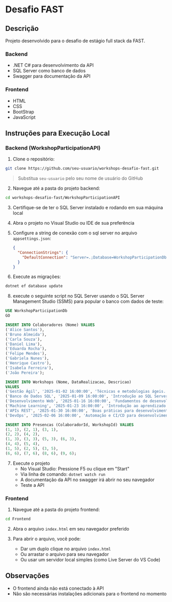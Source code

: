 # Desafio FAST

## Descrição
Projeto desenvolvido para o desafio de estágio full stack da FAST.

### Backend
- .NET C# para desenvolvimento da API
- SQL Server como banco de dados
- Swagger para documentação da API

### Frontend
- HTML
- CSS
- BootStrap
- JavaScript

## Instruções para Execução Local

### Backend (WorkshopParticipationAPI)

1. Clone o repositório:
```bash
git clone https://github.com/seu-usuario/workshops-desafio-fast.git
```
> Substitua `seu-usuario` pelo seu nome de usuário do GitHub

2. Navegue até a pasta do projeto backend:
```bash
cd workshops-desafio-fast/WorkshopParticipationAPI
```

3. Certifique-se de ter o SQL Server instalado e rodando em sua máquina local

4. Abra o projeto no Visual Studio ou IDE de sua preferência

5. Configure a string de conexão com o sql server no arquivo `appsettings.json`:
   ```json
   {
     "ConnectionStrings": {
       "DefaultConnection": "Server=.;Database=WorkshopParticipationDb;User Id=seu_usuario;Password=sua_senha;TrustServerCertificate=True;"
     }
   }
   ```

6. Execute as migrações:
```bash
dotnet ef database update
```

8. execute o seguinte script no SQL Server usando o SQL Server Management Studio (SSMS) para popular o banco com dados de teste:
```sql
USE WorkshopParticipationDb
GO

INSERT INTO Colaboradores (Nome) VALUES
('Alice Santos'),
('Bruno Almeida'),
('Carla Souza'),
('Daniel Lima'),
('Eduarda Rocha'),
('Felipe Mendes'),
('Gabriela Nunes'),
('Henrique Castro'),
('Isabela Ferreira'),
('João Pereira');

INSERT INTO Workshops (Nome, DataRealizacao, Descricao)
VALUES
('Gestão Ágil', '2025-01-02 16:00:00', 'Técnicas e metodologias ágeis.'),
('Banco de Dados SQL', '2025-01-09 16:00:00', 'Introdução ao SQL Server.'),
('Desenvolvimento Web', '2025-01-16 16:00:00', 'Fundamentos de desenvolvimento web moderno.'),
('Machine Learning', '2025-01-23 16:00:00', 'Introdução ao aprendizado de máquina.'),
('APIs REST', '2025-01-30 16:00:00', 'Boas práticas para desenvolvimento de APIs RESTful.'),
('DevOps', '2025-02-06 16:00:00', 'Automação e CI/CD para desenvolvimento ágil.');

INSERT INTO Presencas (ColaboradorId, WorkshopId) VALUES
(1, 1), (2, 1), (3, 1),
(2, 2), (4, 2),
(1, 3), (3, 3), (5, 3), (6, 3),
(4, 4), (5, 4),
(1, 5), (2, 5), (3, 5),
(6, 6), (7, 6), (8, 6), (9, 6);
```

7. Execute o projeto
   - No Visual Studio: Pressione F5 ou clique em "Start"
   - Via linha de comando: `dotnet watch run`
   - A documentação da API no swagger irá abrir no seu navegador
   - Teste a API

### Frontend

1. Navegue até a pasta do projeto frontend:
```bash
cd Frontend
```

2. Abra o arquivo `index.html` em seu navegador preferido

3. Para abrir o arquivo, você pode:
   - Dar um duplo clique no arquivo `index.html`
   - Ou arrastar o arquivo para seu navegador
   - Ou usar um servidor local simples (como Live Server do VS Code)

## Observações
- O frontend ainda não está conectado à API
- Não são necessárias instalações adicionais para o frontend no momento

